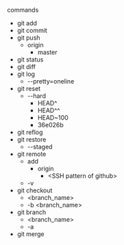 commands
- git add
- git commit 
- git push
  - origin
    - master
- git status
- git diff
- git log
  - --pretty=oneline
- git reset
  - --hard
    - HEAD^
    - HEAD^^
    - HEAD~100
    - 36e026b
- git reflog
- git restore
  - --staged
- git remote
  - add
    - origin
      - \<SSH pattern of github\>
  - -v
- git checkout
  - \<branch_name\>
  - -b \<branch_name\>
- git branch
  - \<branch_name\>
  - -a
- git merge
